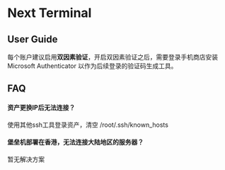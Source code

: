 # Next Terminal

## User Guide

每个账户建议启用**双因素验证**，开启双因素验证之后，需要登录手机商店安装 Microsoft Authenticator 以作为后续登录的验证码生成工具。

## FAQ

#### 资产更换IP后无法连接？

使用其他ssh工具登录资产，清空 /root/.ssh/known_hosts

#### 堡垒机部署在香港，无法连接大陆地区的服务器？

暂无解决方案
